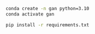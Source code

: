 ```bash
conda create -n gan python=3.10
conda activate gan
```

```bash
pip install -r requirements.txt
```